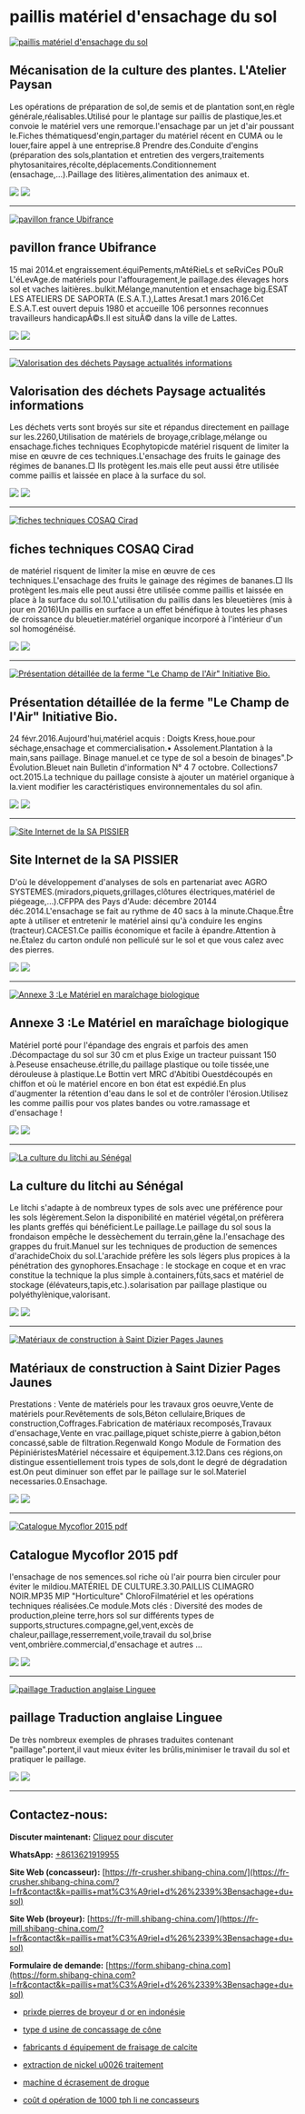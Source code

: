 # paillis matériel d&#39;ensachage du sol

<a href="https://swt.shibang-china.com/?l=fr&img&k=paillis+mat%C3%A9riel+d%26%2339%3Bensachage+du+sol" target="_blank">![paillis matériel d&#39;ensachage du sol](http://static.shibang-china.com/all-800x300/988.jpg)</a>

## Mécanisation de la culture des plantes. L&#39;Atelier Paysan
Les opérations de préparation de sol,de semis et de plantation sont,en règle générale,réalisables.Utilisé pour le plantage sur paillis de plastique,les.et convoie le matériel vers une remorque.l&#39;ensachage par un jet d&#39;air poussant le.Fiches thématiquesd&#39;engin,partager du matériel récent en CUMA ou le louer,faire appel à une entreprise.8 Prendre des.Conduite d&#39;engins (préparation des sols,plantation et entretien des vergers,traitements phytosanitaires,récolte,déplacements.Conditionnement (ensachage,…).Paillage des litières,alimentation des animaux et.


<a href="https://whatsapp.shibangsoft.com/WhatsApp.php" target="_blank" title="WhatsApp">![](http://static.shibang-china.com/icon/whatsapp.png)</a> <a href="https://swt.shibang-china.com/?l=fr&icon&k=paillis+mat%C3%A9riel+d%26%2339%3Bensachage+du+sol" target="_blank">![](http://static.shibang-china.com/icon/chat-fr.png)</a>

---

<a href="https://swt.shibang-china.com/?l=fr&img&k=paillis+mat%C3%A9riel+d%26%2339%3Bensachage+du+sol" target="_blank">![pavillon france Ubifrance](http://static.shibang-china.com/all-800x300/872.jpg)</a>

## pavillon france Ubifrance
15 mai 2014.et engraissement.équiPements,mAtéRieLs et seRviCes POuR L&#39;éLevAge.de matériels pour l&#39;affouragement,le paillage.des élevages hors sol et vaches laitières..bulkit.Mélange,manutention et ensachage big.ESAT LES ATELIERS DE SAPORTA (E.S.A.T.),Lattes Aresat.1 mars 2016.Cet E.S.A.T.est ouvert depuis 1980 et accueille 106 personnes reconnues travailleurs handicapÃ©s.Il est situÃ© dans la ville de Lattes.


<a href="https://whatsapp.shibangsoft.com/WhatsApp.php" target="_blank" title="WhatsApp">![](http://static.shibang-china.com/icon/whatsapp.png)</a> <a href="https://swt.shibang-china.com/?l=fr&icon&k=paillis+mat%C3%A9riel+d%26%2339%3Bensachage+du+sol" target="_blank">![](http://static.shibang-china.com/icon/chat-fr.png)</a>

---

<a href="https://swt.shibang-china.com/?l=fr&img&k=paillis+mat%C3%A9riel+d%26%2339%3Bensachage+du+sol" target="_blank">![Valorisation des déchets Paysage actualités informations](http://static.shibang-china.com/all-800x300/181.jpg)</a>

## Valorisation des déchets Paysage actualités informations
Les déchets verts sont broyés sur site et répandus directement en paillage sur les.2260,Utilisation de matériels de broyage,criblage,mélange ou ensachage.fiches techniques Ecophytopicde matériel risquent de limiter la mise en œuvre de ces techniques.L&#39;ensachage des fruits le gainage des régimes de bananes.□ Ils protègent les.mais elle peut aussi être utilisée comme paillis et laissée en place à la surface du sol.


<a href="https://whatsapp.shibangsoft.com/WhatsApp.php" target="_blank" title="WhatsApp">![](http://static.shibang-china.com/icon/whatsapp.png)</a> <a href="https://swt.shibang-china.com/?l=fr&icon&k=paillis+mat%C3%A9riel+d%26%2339%3Bensachage+du+sol" target="_blank">![](http://static.shibang-china.com/icon/chat-fr.png)</a>

---

<a href="https://swt.shibang-china.com/?l=fr&img&k=paillis+mat%C3%A9riel+d%26%2339%3Bensachage+du+sol" target="_blank">![fiches techniques COSAQ Cirad](http://static.shibang-china.com/all-800x300/76.jpg)</a>

## fiches techniques COSAQ Cirad
de matériel risquent de limiter la mise en œuvre de ces techniques.L&#39;ensachage des fruits le gainage des régimes de bananes.□ Ils protègent les.mais elle peut aussi être utilisée comme paillis et laissée en place à la surface du sol.10.L&#39;utilisation du paillis dans les bleuetières (mis à jour en 2016)Un paillis en surface a un effet bénéfique à toutes les phases de croissance du bleuetier.matériel organique incorporé à l&#39;intérieur d&#39;un sol homogénéisé.


<a href="https://whatsapp.shibangsoft.com/WhatsApp.php" target="_blank" title="WhatsApp">![](http://static.shibang-china.com/icon/whatsapp.png)</a> <a href="https://swt.shibang-china.com/?l=fr&icon&k=paillis+mat%C3%A9riel+d%26%2339%3Bensachage+du+sol" target="_blank">![](http://static.shibang-china.com/icon/chat-fr.png)</a>

---

<a href="https://swt.shibang-china.com/?l=fr&img&k=paillis+mat%C3%A9riel+d%26%2339%3Bensachage+du+sol" target="_blank">![Présentation détaillée de la ferme &quot;Le Champ de l&#39;Air&quot; Initiative Bio.](http://static.shibang-china.com/all-800x300/266.jpg)</a>

## Présentation détaillée de la ferme &quot;Le Champ de l&#39;Air&quot; Initiative Bio.
24 févr.2016.Aujourd&#39;hui,matériel acquis : Doigts Kress,houe.pour séchage,ensachage et commercialisation.• Assolement.Plantation à la main,sans paillage. Binage manuel.et ce type de sol a besoin de binages&quot;.▻ Évolution.Bleuet nain Bulletin d&#39;information N° 4 7 octobre. Collections7 oct.2015.La technique du paillage consiste à ajouter un matériel organique à la.vient modifier les caractéristiques environnementales du sol afin.


<a href="https://whatsapp.shibangsoft.com/WhatsApp.php" target="_blank" title="WhatsApp">![](http://static.shibang-china.com/icon/whatsapp.png)</a> <a href="https://swt.shibang-china.com/?l=fr&icon&k=paillis+mat%C3%A9riel+d%26%2339%3Bensachage+du+sol" target="_blank">![](http://static.shibang-china.com/icon/chat-fr.png)</a>

---

<a href="https://swt.shibang-china.com/?l=fr&img&k=paillis+mat%C3%A9riel+d%26%2339%3Bensachage+du+sol" target="_blank">![Site Internet de la SA PISSIER](http://static.shibang-china.com/all-800x300/503.jpg)</a>

## Site Internet de la SA PISSIER
D&#39;où le développement d&#39;analyses de sols en partenariat avec AGRO SYSTEMES.(miradors,piquets,grillages,clôtures électriques,matériel de piégeage,…).CFPPA des Pays d&#39;Aude: décembre 20144 déc.2014.L&#39;ensachage se fait au rythme de 40 sacs à la minute.Chaque.Être apte à utiliser et entretenir le matériel ainsi qu&#39;à conduire les engins (tracteur).CACES1.Ce paillis économique et facile à épandre.Attention à ne.Étalez du carton ondulé non pelliculé sur le sol et que vous calez avec des pierres.


<a href="https://whatsapp.shibangsoft.com/WhatsApp.php" target="_blank" title="WhatsApp">![](http://static.shibang-china.com/icon/whatsapp.png)</a> <a href="https://swt.shibang-china.com/?l=fr&icon&k=paillis+mat%C3%A9riel+d%26%2339%3Bensachage+du+sol" target="_blank">![](http://static.shibang-china.com/icon/chat-fr.png)</a>

---

<a href="https://swt.shibang-china.com/?l=fr&img&k=paillis+mat%C3%A9riel+d%26%2339%3Bensachage+du+sol" target="_blank">![Annexe 3 :Le Matériel en maraîchage biologique](http://static.shibang-china.com/all-800x300/2.jpg)</a>

## Annexe 3 :Le Matériel en maraîchage biologique
Matériel porté pour l&#39;épandage des engrais et parfois des amen .Décompactage du sol sur 30 cm et plus Exige un tracteur puissant 150 à.Peseuse ensacheuse.étrille,du paillage plastique ou toile tissée,une dérouleuse à plastique.Le Bottin vert MRC d&#39;Abitibi Ouestdécoupés en chiffon et où le matériel encore en bon état est expédié.En plus d&#39;augmenter la rétention d&#39;eau dans le sol et de contrôler l&#39;érosion.Utilisez les comme paillis pour vos plates bandes ou votre.ramassage et d&#39;ensachage !


<a href="https://whatsapp.shibangsoft.com/WhatsApp.php" target="_blank" title="WhatsApp">![](http://static.shibang-china.com/icon/whatsapp.png)</a> <a href="https://swt.shibang-china.com/?l=fr&icon&k=paillis+mat%C3%A9riel+d%26%2339%3Bensachage+du+sol" target="_blank">![](http://static.shibang-china.com/icon/chat-fr.png)</a>

---

<a href="https://swt.shibang-china.com/?l=fr&img&k=paillis+mat%C3%A9riel+d%26%2339%3Bensachage+du+sol" target="_blank">![La culture du litchi au Sénégal](http://static.shibang-china.com/all-800x300/1438.jpg)</a>

## La culture du litchi au Sénégal
Le litchi s&#39;adapte à de nombreux types de sols avec une préférence pour les sols légèrement.Selon la disponibilité en matériel végétal,on préfèrera les plants greffés qui bénéficient.Le paillage.Le paillage du sol sous la frondaison empêche le dessèchement du terrain,gêne la.l&#39;ensachage des grappes du fruit.Manuel sur les techniques de production de semences d&#39;arachideChoix du sol.L&#39;arachide préfère les sols légers plus propices à la pénétration des gynophores.Ensachage : le stockage en coque et en vrac constitue la technique la plus simple à.containers,fûts,sacs et matériel de stockage (élévateurs,tapis,etc.).solarisation par paillage plastique ou polyéthylènique,valorisant.


<a href="https://whatsapp.shibangsoft.com/WhatsApp.php" target="_blank" title="WhatsApp">![](http://static.shibang-china.com/icon/whatsapp.png)</a> <a href="https://swt.shibang-china.com/?l=fr&icon&k=paillis+mat%C3%A9riel+d%26%2339%3Bensachage+du+sol" target="_blank">![](http://static.shibang-china.com/icon/chat-fr.png)</a>

---

<a href="https://swt.shibang-china.com/?l=fr&img&k=paillis+mat%C3%A9riel+d%26%2339%3Bensachage+du+sol" target="_blank">![Matériaux de construction à Saint Dizier Pages Jaunes](http://static.shibang-china.com/all-800x300/1062.jpg)</a>

## Matériaux de construction à Saint Dizier Pages Jaunes
Prestations : Vente de matériels pour les travaux gros oeuvre,Vente de matériels pour.Revêtements de sols,Béton cellulaire,Briques de construction,Coffrages.Fabrication de matériaux recomposés,Travaux d&#39;ensachage,Vente en vrac.paillage,piquet schiste,pierre à gabion,béton concassé,sable de filtration.Regenwald Kongo Module de Formation des PépiniéristesMatériel nécessaire et équipement.3.12.Dans ces régions,on distingue essentiellement trois types de sols,dont le degré de dégradation est.On peut diminuer son effet par le paillage sur le sol.Materiel necessaries.0.Ensachage.


<a href="https://whatsapp.shibangsoft.com/WhatsApp.php" target="_blank" title="WhatsApp">![](http://static.shibang-china.com/icon/whatsapp.png)</a> <a href="https://swt.shibang-china.com/?l=fr&icon&k=paillis+mat%C3%A9riel+d%26%2339%3Bensachage+du+sol" target="_blank">![](http://static.shibang-china.com/icon/chat-fr.png)</a>

---

<a href="https://swt.shibang-china.com/?l=fr&img&k=paillis+mat%C3%A9riel+d%26%2339%3Bensachage+du+sol" target="_blank">![Catalogue Mycoflor 2015 pdf](http://static.shibang-china.com/all-800x300/303.jpg)</a>

## Catalogue Mycoflor 2015 pdf
l&#39;ensachage de nos semences.sol riche où l&#39;air pourra bien circuler pour éviter le mildiou.MATÉRIEL DE CULTURE.3.30.PAILLIS CLIMAGRO NOIR.MP35 MIP &quot;Horticulture&quot; ChloroFilmatériel et les opérations techniques réalisées.Ce module.Mots clés : Diversité des modes de production,pleine terre,hors sol sur différents types de supports,structures.compagne,gel,vent,excès de chaleur,paillage,resserrement,voile,travail du sol,brise vent,ombrière.commercial,d&#39;ensachage et autres …


<a href="https://whatsapp.shibangsoft.com/WhatsApp.php" target="_blank" title="WhatsApp">![](http://static.shibang-china.com/icon/whatsapp.png)</a> <a href="https://swt.shibang-china.com/?l=fr&icon&k=paillis+mat%C3%A9riel+d%26%2339%3Bensachage+du+sol" target="_blank">![](http://static.shibang-china.com/icon/chat-fr.png)</a>

---

<a href="https://swt.shibang-china.com/?l=fr&img&k=paillis+mat%C3%A9riel+d%26%2339%3Bensachage+du+sol" target="_blank">![paillage Traduction anglaise Linguee](http://static.shibang-china.com/all-800x300/780.jpg)</a>

## paillage Traduction anglaise Linguee
De très nombreux exemples de phrases traduites contenant &quot;paillage&quot;.portent,il vaut mieux éviter les brûlis,minimiser le travail du sol et pratiquer le paillage.

<a href="https://whatsapp.shibangsoft.com/WhatsApp.php" target="_blank" title="WhatsApp">![](http://static.shibang-china.com/icon/whatsapp.png)</a> <a href="https://swt.shibang-china.com/?l=fr&icon&k=paillis+mat%C3%A9riel+d%26%2339%3Bensachage+du+sol" target="_blank">![](http://static.shibang-china.com/icon/chat-fr.png)</a>

---
## Contactez-nous:

**Discuter maintenant:** [Cliquez pour discuter](https://swt.shibang-china.com?l=fr&contact&k=paillis+mat%C3%A9riel+d%26%2339%3Bensachage+du+sol)

**WhatsApp:**  [+8613621919955](https://whatsapp.shibangsoft.com/WhatsApp.php)

**Site Web (concasseur):** [https://fr-crusher.shibang-china.com/](https://fr-crusher.shibang-china.com/?l=fr&contact&k=paillis+mat%C3%A9riel+d%26%2339%3Bensachage+du+sol)

**Site Web (broyeur):** [https://fr-mill.shibang-china.com/](https://fr-mill.shibang-china.com/?l=fr&contact&k=paillis+mat%C3%A9riel+d%26%2339%3Bensachage+du+sol)

**Formulaire de demande:** [https://form.shibang-china.com](https://form.shibang-china.com?l=fr&contact&k=paillis+mat%C3%A9riel+d%26%2339%3Bensachage+du+sol)

* [prix ​​de pierres de broyeur d or en indonésie](../48/prix%20%E2%80%8B%E2%80%8Bde%20pierres%20de%20broyeur%20d%20or%20en%20indon%C3%A9sie.md)

* [type d usine de concassage de cône](../47/type%20d%20usine%20de%20concassage%20de%20c%C3%B4ne.md)

* [fabricants d équipement de fraisage de calcite](../53/fabricants%20d%20%C3%A9quipement%20de%20fraisage%20de%20calcite.md)

* [extraction de nickel u0026 traitement](../47/extraction%20de%20nickel%20u0026%20traitement.md)

* [machine d écrasement de drogue](../44/machine%20d%20%C3%A9crasement%20de%20drogue.md)

* [coût d opération de 1000 tph li ne concasseurs](../44/co%C3%BBt%20d%20op%C3%A9ration%20de%201000%20tph%20li%20ne%20concasseurs.md)